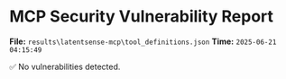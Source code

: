 # MCP Security Vulnerability Report
**File:** `results\latentsense-mcp\tool_definitions.json`
**Time:** `2025-06-21 04:15:49`

✅ No vulnerabilities detected.